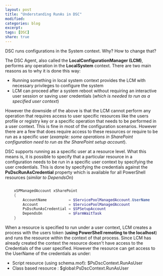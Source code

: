 ```yaml
---
layout: post
title: "Understanding RunAs in DSC"
modified:
categories: blog
excerpt:
tags: [DSC]
share: true
---
```


DSC runs configurations in the System context. Why? How to change that?


The DSC Agent, also called the **LocalConfigurationManager (LCM)**, performs any operation in the **LocalSystem** context. There are two main reasons as to why it is done this way:
* Running something in local system context provides the LCM with necessary privileges to configure the system
* LCM can proceed after a system reboot without requiring an interactive user session or saving user credentials (*which is needed to run as a specified user context*)


However the downside of the above is that the LCM cannot perform any operation that requires access to user specific resources like the users profile or registry key or a specific operation that needs to be performed in a user context. This is fine in most of the configuration scenarios. However there are a few that does require access to these resources or require to be run as a specific user (*example: some operations in SharePoint configuration need to run as the SharePoint setup account*).

DSC supports running as a specific user at a resource level. What this means is, it is possible to specify that a particular resource in a configuration needs to be run in a specific user context by specifying the user credentials. This is done by specifying the credentials against the **PsDscRunAsCredential** property which is available for all PowerShell resources (*similar to DependsOn*)

```PowerShell

    xSPManagedAccount xSharePoint 
    { 
        AccountName          = $ServicePoolManagedAccount.UserName 
        Account              = $ServicePoolManagedAccount 
        PsDscRunAsCredential = $SPSetupAccount 
        DependsOn            = $FarmWaitTask 
    } 

```

When a resource is specified to run under a user context, LCM creates a process with the users token (**using PowerShell remoting to the localhost**) and runs the resource within the context of that process. Since LCM has already created the context the resource doesn't have access to the Credentials of the user specified. However the resource can get access to the UserName of the credentials as under:
* Script resource (using schema.mof): $PsDscContext.RunAsUser  
* Class based resource : $global:PsDscContext.RunAsUser  

